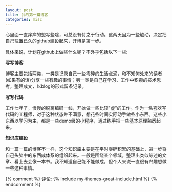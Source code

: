 ```yaml
---
layout: post
title: 我的第一篇博客
categories: misc
---
```


心里面一直痒痒的想写些啥，可总没有付之于行动。这两天因为一些触动，决定把自己荒置已久的github建设起来，开博是第一步。

具体来说，计划在github上做些什么呢？不外乎包括以下一些:

**写写博客**

博客主要包括两类，一类是记录自己一些零碎的生活点滴，和不知何处来的读者(如果有的话)分享一些有趣的事情；另一类是自己在学习、工作中积攒的技术思考，整理成文，以blog的形式留条记录。

**写写代码**

工作七年了，慢慢的脱离编码一线，开始做一些比较"虚"的工作。作为一名喜欢写代码的工程师，对于这种状态并不满意，想花些时间实际动手做些小东西。这些小东西以学习为主，都是一些demo级的小程序，通过练手把一些基本原理熟悉起来。

**知识库建设**

和一篇一篇的博客不一样，这个知识库主要是在平时零碎积累的基础上，进一步将自己头脑中的东西成体系的组织起来。一般是围绕某个领域，整理出类似综述的文章、看上去会像一本书。我不知道自己能不能做成，但个人来说一直很有兴趣想做一些这种事情。

{% comment %}
评论:
{% include my-themes-great-include.html %}
{% endcomment %}
